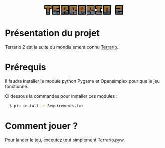 <p align="center">
  <img src="https://github.com/MaitreRenard18/Terrario-2/blob/master/Images/UI/Logo.png" alt="Terrario 2 Logo" width="50%">
</p>

# Présentation du projet
Terrario 2 est la suite du mondialement connu [Terrario](https://github.com/MaitreRenard18/Terrario).

# Prérequis
Il faudra installer le module python Pygame et Opensimplex pour que le jeu fonctionne.

Ci dessous la commandes pour installer ces modules :

```bash
  $ pip install -r Requirements.txt
```

# Comment jouer ?
Pour lancer le jeu, executez tout simplement Terrario.pyw.
